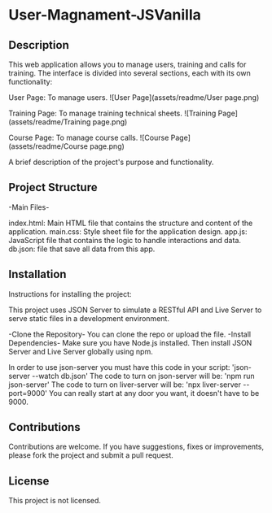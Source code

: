 # User-Magnament-JSVanilla

## Description

This web application allows you to manage users, training and calls for training.
The interface is divided into several sections, each with its own functionality:

User Page: To manage users.
![User Page](assets/readme/User page.png)

Training Page: To manage training technical sheets.
![Training Page](assets/readme/Training page.png)

Course Page: To manage course calls.
![Course Page](assets/readme/Course page.png)

A brief description of the project's purpose and functionality.

## Project Structure

-Main Files-

index.html: Main HTML file that contains the structure and content of the application.
main.css: Style sheet file for the application design.
app.js: JavaScript file that contains the logic to handle interactions and data.
db.json: file that save all data from this app.

## Installation

Instructions for installing the project:

This project uses JSON Server to simulate a RESTful API and Live Server to serve static files in a development environment.

-Clone the Repository-
You can clone the repo or upload the file.
-Install Dependencies-
Make sure you have Node.js installed. Then install JSON Server and Live Server globally using npm.

In order to use json-server you must have this code in your script:
 'json-server --watch db.json'
The code to turn on json-server will be: 'npm run json-server'
The code to turn on liver-server will be: 'npx liver-server --port=9000'
You can really start at any door you want, it doesn't have to be 9000.

## Contributions
Contributions are welcome. If you have suggestions, fixes or improvements, please fork the project and submit a pull request.

## License
This project is not licensed.